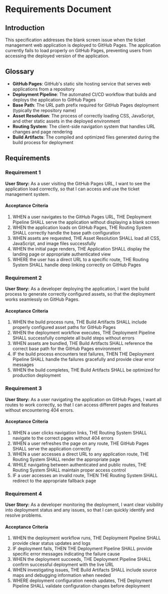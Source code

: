 # Requirements Document

## Introduction

This specification addresses the blank screen issue when the ticket management web application is deployed to GitHub Pages. The application currently fails to load properly on GitHub Pages, preventing users from accessing the deployed version of the application.

## Glossary

- **GitHub Pages**: GitHub's static site hosting service that serves web applications from a repository
- **Deployment Pipeline**: The automated CI/CD workflow that builds and deploys the application to GitHub Pages
- **Base Path**: The URL path prefix required for GitHub Pages deployment (typically the repository name)
- **Asset Resolution**: The process of correctly loading CSS, JavaScript, and other static assets in the deployed environment
- **Routing System**: The client-side navigation system that handles URL changes and page rendering
- **Build Artifacts**: The compiled and optimized files generated during the build process for deployment

## Requirements

### Requirement 1

**User Story:** As a user visiting the GitHub Pages URL, I want to see the application load correctly, so that I can access and use the ticket management system.

#### Acceptance Criteria

1. WHEN a user navigates to the GitHub Pages URL, THE Deployment Pipeline SHALL serve the application without displaying a blank screen
2. WHEN the application loads on GitHub Pages, THE Routing System SHALL correctly handle the base path configuration
3. WHEN assets are requested, THE Asset Resolution SHALL load all CSS, JavaScript, and image files successfully
4. WHEN the initial page renders, THE Application SHALL display the landing page or appropriate authenticated view
5. WHERE the user has a direct URL to a specific route, THE Routing System SHALL handle deep linking correctly on GitHub Pages

### Requirement 2

**User Story:** As a developer deploying the application, I want the build process to generate correctly configured assets, so that the deployment works seamlessly on GitHub Pages.

#### Acceptance Criteria

1. WHEN the build process runs, THE Build Artifacts SHALL include properly configured asset paths for GitHub Pages
2. WHEN the deployment workflow executes, THE Deployment Pipeline SHALL successfully complete all build steps without errors
3. WHEN assets are bundled, THE Build Artifacts SHALL reference the correct base path for the GitHub Pages environment
4. IF the build process encounters test failures, THEN THE Deployment Pipeline SHALL handle the failures gracefully and provide clear error messages
5. WHEN the build completes, THE Build Artifacts SHALL be optimized for production deployment

### Requirement 3

**User Story:** As a user navigating the application on GitHub Pages, I want all routes to work correctly, so that I can access different pages and features without encountering 404 errors.

#### Acceptance Criteria

1. WHEN a user clicks navigation links, THE Routing System SHALL navigate to the correct pages without 404 errors
2. WHEN a user refreshes the page on any route, THE GitHub Pages SHALL serve the application correctly
3. WHEN a user accesses a direct URL to any application route, THE Routing System SHALL render the appropriate page
4. WHILE navigating between authenticated and public routes, THE Routing System SHALL maintain proper access control
5. IF a user accesses an invalid route, THEN THE Routing System SHALL redirect to the appropriate fallback page

### Requirement 4

**User Story:** As a developer monitoring the deployment, I want clear visibility into deployment status and any issues, so that I can quickly identify and resolve problems.

#### Acceptance Criteria

1. WHEN the deployment workflow runs, THE Deployment Pipeline SHALL provide clear status updates and logs
2. IF deployment fails, THEN THE Deployment Pipeline SHALL provide specific error messages indicating the failure cause
3. WHEN the deployment succeeds, THE Deployment Pipeline SHALL confirm successful deployment with the live URL
4. WHEN investigating issues, THE Build Artifacts SHALL include source maps and debugging information when needed
5. WHERE deployment configuration needs updates, THE Deployment Pipeline SHALL validate configuration changes before deployment